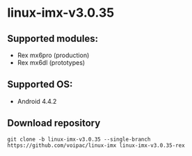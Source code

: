 # linux-imx-v3.0.35
## Supported modules:
* Rex mx6pro (production)
* Rex mx6dl (prototypes)

## Supported OS:
* Android 4.4.2

## Download repository
    git clone -b linux-imx-v3.0.35 --single-branch https://github.com/voipac/linux-imx linux-imx-v3.0.35-rex
